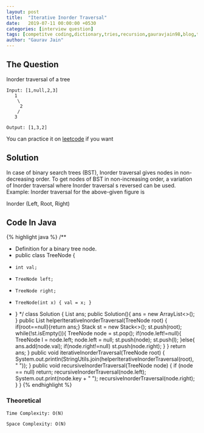 ```yaml
---
layout: post
title:  "Iterative Inorder Traversal"
date:   2019-07-11 00:00:00 +0530
categories: [interview question]
tags: [competitve coding,dictionary,tries,recursion,gauravjain98,blog,training,string,leetcode,hackerrank,hackerearth,american express]
author: "Gaurav Jain"
---
```


## The Question

Inorder traversal of a tree

```
Input: [1,null,2,3]
   1
    \
     2
    /
   3

Output: [1,3,2]
```

You can practice it on [leetcode](https://leetcode.com/problems/binary-tree-inorder-traversal/) if you want

## Solution

In case of binary search trees (BST), Inorder traversal gives nodes in non-decreasing order. To get nodes of BST in non-increasing order, a variation of Inorder traversal where Inorder traversal s reversed can be used.
Example: Inorder traversal for the above-given figure is 

Inorder (Left, Root, Right)

## Code In Java

{% highlight java %}
/**
 * Definition for a binary tree node.
 * public class TreeNode {
 *     int val;
 *     TreeNode left;
 *     TreeNode right;
 *     TreeNode(int x) { val = x; }
 * }
 */
class Solution {
    List<Integer> ans;
    public Solution(){
        ans = new ArrayList<>();
    }
    public List<Integer> helperIterativeInorderTraversal(TreeNode root) {
        if(root==null){return ans;}
        Stack<TreeNode> st = new Stack<>();
        st.push(root);
        while(!st.isEmpty()){
            TreeNode node = st.pop();
            if(node.left!=null){
                TreeNode l = node.left;
                node.left = null;
                st.push(node);
                st.push(l);
            }else{
                ans.add(node.val);
                if(node.right!=null)
                    st.push(node.right);
            }
        }
        return ans;
    }
    public void iterativeInorderTraversal(TreeNode root) {
        System.out.println(StringUtils.join(helperIterativeInorderTraversal(root), " "));
    }
    public void recursiveInorderTraversal(TreeNode node) { 
        if (node == null) 
            return; 
        recursiveInorderTraversal(node.left); 
        System.out.print(node.key + " "); 
        recursiveInorderTraversal(node.right); 
    } 
}
{% endhighlight %}


### Theoretical

    Time Complexity: O(N)

    Space Complexity: O(N)

